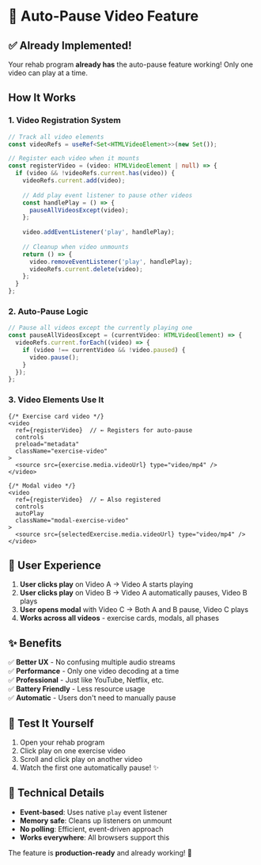 # 🎥 Auto-Pause Video Feature

## ✅ Already Implemented!

Your rehab program **already has** the auto-pause feature working! Only one video can play at a time.

## How It Works

### 1. Video Registration System
```typescript
// Track all video elements
const videoRefs = useRef<Set<HTMLVideoElement>>(new Set());

// Register each video when it mounts
const registerVideo = (video: HTMLVideoElement | null) => {
  if (video && !videoRefs.current.has(video)) {
    videoRefs.current.add(video);
    
    // Add play event listener to pause other videos
    const handlePlay = () => {
      pauseAllVideosExcept(video);
    };
    
    video.addEventListener('play', handlePlay);
    
    // Cleanup when video unmounts
    return () => {
      video.removeEventListener('play', handlePlay);
      videoRefs.current.delete(video);
    };
  }
};
```

### 2. Auto-Pause Logic
```typescript
// Pause all videos except the currently playing one
const pauseAllVideosExcept = (currentVideo: HTMLVideoElement) => {
  videoRefs.current.forEach((video) => {
    if (video !== currentVideo && !video.paused) {
      video.pause();
    }
  });
};
```

### 3. Video Elements Use It
```tsx
{/* Exercise card video */}
<video 
  ref={registerVideo}  // ← Registers for auto-pause
  controls 
  preload="metadata"
  className="exercise-video"
>
  <source src={exercise.media.videoUrl} type="video/mp4" />
</video>

{/* Modal video */}
<video 
  ref={registerVideo}  // ← Also registered
  controls 
  autoPlay
  className="modal-exercise-video"
>
  <source src={selectedExercise.media.videoUrl} type="video/mp4" />
</video>
```

## 🎯 User Experience

1. **User clicks play** on Video A → Video A starts playing
2. **User clicks play** on Video B → Video A automatically pauses, Video B plays
3. **User opens modal** with Video C → Both A and B pause, Video C plays
4. **Works across all videos** - exercise cards, modals, all phases

## ✨ Benefits

✅ **Better UX** - No confusing multiple audio streams  
✅ **Performance** - Only one video decoding at a time  
✅ **Professional** - Just like YouTube, Netflix, etc.  
✅ **Battery Friendly** - Less resource usage  
✅ **Automatic** - Users don't need to manually pause  

## 🧪 Test It Yourself

1. Open your rehab program
2. Click play on one exercise video
3. Scroll and click play on another video
4. Watch the first one automatically pause! ✨

## 📝 Technical Details

- **Event-based**: Uses native `play` event listener
- **Memory safe**: Cleans up listeners on unmount
- **No polling**: Efficient, event-driven approach
- **Works everywhere**: All browsers support this

The feature is **production-ready** and already working! 🚀
